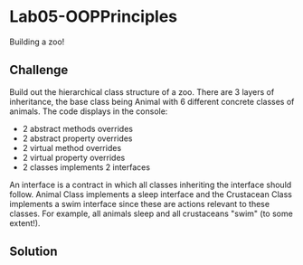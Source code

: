 # Lab05-OOPPrinciples
Building a zoo!

## Challenge

Build out the hierarchical class structure of a zoo. 
There are 3 layers of inheritance, the base class being Animal with 6 different concrete classes of animals.
The code displays in the console:
* 2 abstract methods overrides
* 2 abstract property overrides 
* 2 virtual method overrides
* 2 virtual property overrides 
* 2 classes implements 2 interfaces

An interface is a contract in which all classes inheriting the interface should follow.
Animal Class implements a sleep interface and the Crustacean Class implements a swim interface since these are actions relevant to these classes. For example, all animals sleep and all crustaceans "swim" (to some extent!).

## Solution
 
 

